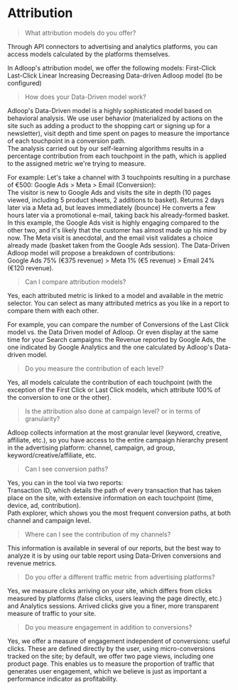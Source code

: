 # Attribution

> What attribution models do you offer?

Through API connectors to advertising and analytics platforms, you can access models calculated by the platforms themselves.

In Adloop's attribution model, we offer the following models: First-Click Last-Click Linear Increasing Decreasing Data-driven Adloop model (to be configured)

&#x20;

> How does your Data-Driven model work?

Adloop's Data-Driven model is a highly sophisticated model based on behavioral analysis. We use user behavior (materialized by actions on the site such as adding a product to the shopping cart or signing up for a newsletter), visit depth and time spent on pages to measure the importance of each touchpoint in a conversion path.\
The analysis carried out by our self-learning algorithms results in a percentage contribution from each touchpoint in the path, which is applied to the assigned metric we're trying to measure.

For example: Let's take a channel with 3 touchpoints resulting in a purchase of €500: Google Ads > Meta > Email (Conversion):\
The visitor is new to Google Ads and visits the site in depth (10 pages viewed, including 5 product sheets, 2 additions to basket). Returns 2 days later via a Meta ad, but leaves immediately (bounce) He converts a few hours later via a promotional e-mail, taking back his already-formed basket.\
In this example, the Google Ads visit is highly engaging compared to the other two, and it's likely that the customer has almost made up his mind by now. The Meta visit is anecdotal, and the email visit validates a choice already made (basket taken from the Google Ads session). The Data-Driven Adloop model will propose a breakdown of contributions:\
Google Ads 75% (€375 revenue) > Meta 1% (€5 revenue) > Email 24% (€120 revenue).

&#x20;

> Can I compare attribution models?

Yes, each attributed metric is linked to a model and available in the metric selector. You can select as many attributed metrics as you like in a report to compare them with each other.

For example, you can compare the number of Conversions of the Last Click model vs. the Data Driven model of Adloop. Or even display at the same time for your Search campaigns: the Revenue reported by Google Ads, the one indicated by Google Analytics and the one calculated by Adloop's Data-driven model.

&#x20;

> Do you measure the contribution of each level?

Yes, all models calculate the contribution of each touchpoint (with the exception of the First Click or Last Click models, which attribute 100% of the conversion to one or the other).

&#x20;

> Is the attribution also done at campaign level? or in terms of granularity?

Adloop collects information at the most granular level (keyword, creative, affiliate, etc.), so you have access to the entire campaign hierarchy present in the advertising platform: channel, campaign, ad group, keyword/creative/affiliate, etc.

&#x20;

> Can I see conversion paths?

Yes, you can in the tool via two reports:\
Transaction ID, which details the path of every transaction that has taken place on the site, with extensive information on each touchpoint (time, device, ad, contribution).\
Path explorer, which shows you the most frequent conversion paths, at both channel and campaign level.

&#x20;

> Where can I see the contribution of my channels?

This information is available in several of our reports, but the best way to analyze it is by using our table report using Data-Driven conversions and revenue metrics.

&#x20;

> Do you offer a different traffic metric from advertising platforms?

Yes, we measure clicks arriving on your site, which differs from clicks measured by platforms (false clicks, users leaving the page directly, etc.) and Analytics sessions. Arrived clicks give you a finer, more transparent measure of traffic to your site.

&#x20;

> Do you measure engagement in addition to conversions?

Yes, we offer a measure of engagement independent of conversions: useful clicks. These are defined directly by the user, using micro-conversions tracked on the site; by default, we offer two page views, including one product page. This enables us to measure the proportion of traffic that generates user engagement, which we believe is just as important a performance indicator as profitability.
